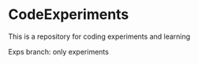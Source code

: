 # CodeExperiments
This is a repository for coding experiments and learning

Exps branch: only experiments


